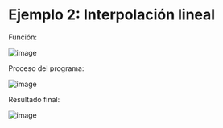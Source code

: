 # Ejemplo 2: Interpolación lineal

Función:

![image](https://github.com/22030130/Numerical-Methods-/assets/147437999/68896a96-bf05-4687-83c0-a63063cdac94)

Proceso del programa: 

![image](https://github.com/22030130/Numerical-Methods-/assets/147437999/384b6d37-2e8c-4c2a-bfaf-df1d373ac71c)


Resultado final:

![image](https://github.com/22030130/Numerical-Methods-/assets/147437999/2be51ef1-cf83-40e7-960d-6352bbfc3b61)

